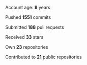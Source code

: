 Account age: **8** years

Pushed **1551** commits

Submitted **188** pull requests

Received **33** stars

Own **23** repositories

Contributed to **21** public repositories
